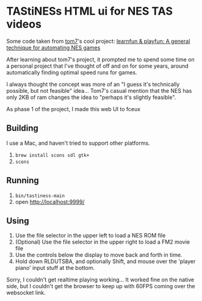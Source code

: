 TAStiNESs HTML ui for NES TAS videos
=========

Some code taken from [tom7](http://www.cs.cmu.edu/~tom7/)'s cool project: [learnfun & playfun: A general technique for automating NES games](http://www.cs.cmu.edu/~tom7/mario/)

After learning about tom7's project, it prompted me to spend some time on a personal project that I've thought of off and on for some years, around automatically finding optimal speed runs for games.

I always thought the concept was more of an "I guess it's technically possible, but not feasible" idea...  Tom7's casual mention that the NES has only 2KB of ram changes the idea to "perhaps it's slightly feasible".

As phase 1 of the project, I made this web UI to fceux

Building
-----------
I use a Mac, and haven't tried to support other platforms.

1. `brew install scons sdl gtk+`
2. `scons`

Running
-----------
1. `bin/tastiness-main`
2. open [http://localhost:9999/](http://localhost:9999/)

Using
--------
1. Use the file selector in the upper left to load a NES ROM file
2. (Optional) Use the file selector in the upper right to load a FM2 movie file
3. Use the controls below the display to move back and forth in time.
4. Hold down RLDUTSBA, and optionally Shift, and mouse over the 'player piano' input stuff at the bottom.

Sorry, I couldn't get realtime playing working...  It worked fine on the native side, but I couldn't get the browser to keep up with 60FPS coming over the websocket link.
